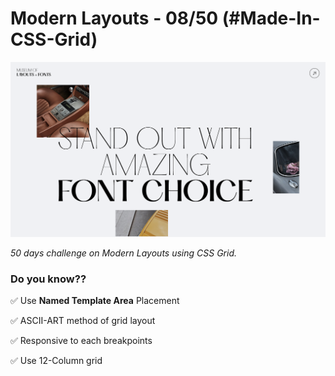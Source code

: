 # Modern Layouts - 08/50 (#Made-In-CSS-Grid)

![Screenshot](/assets/images/Layout-08-screenshot.png)

_50 days challenge on Modern Layouts using CSS Grid._

### Do you know??

✅ Use **Named Template Area** Placement

✅ ASCII-ART method of grid layout

✅ Responsive to each breakpoints

✅ Use 12-Column grid
